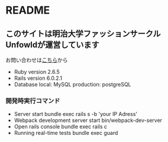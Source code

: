 # README

## このサイトは明治大学ファッションサークルUnfowldが運営しています
お問い合わせは[こちら](https://unfowld-web.herokuapp.com/static_pages/contact)から

* Ruby version
  2.6.5
* Rails version
  6.0.2.1
* Database
  local: MySQL
  production: postgreSQL

### 開発時実行コマンド

* Server start
  bundle exec rails s -b 'your IP Adress'
* Webpack development server start
  bin/webpack-dev-server
* Open rails console
  bundle exec rails c
* Running real-time tests
  bundle exec guard
